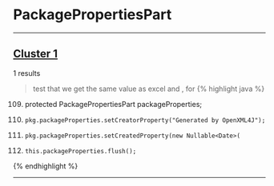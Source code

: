 # PackagePropertiesPart

***

## [Cluster 1](./1)
1 results
> test that we get the same value as excel and , for 
{% highlight java %}
109. protected PackagePropertiesPart packageProperties;
324.     pkg.packageProperties.setCreatorProperty("Generated by OpenXML4J");
325.     pkg.packageProperties.setCreatedProperty(new Nullable<Date>(
342.     this.packageProperties.flush();
{% endhighlight %}

***

